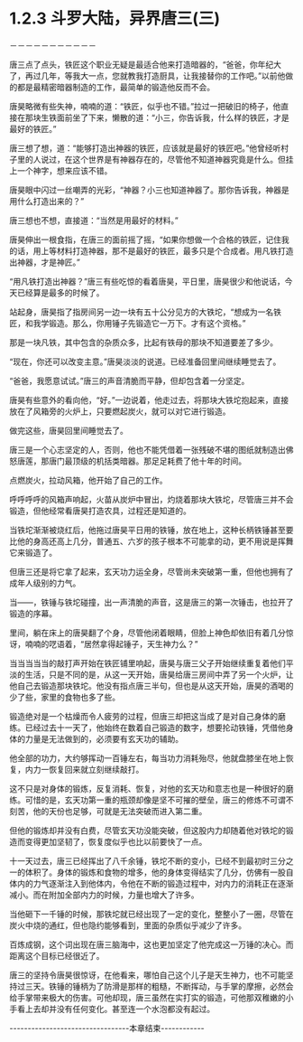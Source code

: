 # 1.2.3 斗罗大陆，异界唐三(三)
－－－－－－－－－－－

  唐三点了点头，铁匠这个职业无疑是最适合他来打造暗器的，“爸爸，你年纪大了，再过几年，等我大一点，您就教我打造厨具，让我接替你的工作吧。”以前他做的都是最精密暗器制造的工作，最简单的锻造他反而不会。

  唐昊略微有些失神，喃喃的道：“铁匠，似乎也不错。”拉过一把破旧的椅子，他直接在那块生铁面前坐了下来，懒散的道：“小三，你告诉我，什么样的铁匠，才是最好的铁匠。”

  唐三想了想，道：“能够打造出神器的铁匠，应该就是最好的铁匠吧。”他曾经听村子里的人说过，在这个世界是有神器存在的，尽管他不知道神器究竟是什么。但挂上一个神字，想来应该不错。

  唐昊眼中闪过一丝嘲弄的光彩，“神器？小三也知道神器了。那你告诉我，神器是用什么打造出来的？”

  唐三想也不想，直接道：“当然是用最好的材料。”

  唐昊伸出一根食指，在唐三的面前摇了摇，“如果你想做一个合格的铁匠，记住我的话，用上等材料打造神器，那不是最好的铁匠，最多只是个合成者。用凡铁打造出神器，才是神匠。”

  “用凡铁打造出神器？”唐三有些吃惊的看着唐昊，平日里，唐昊很少和他说话，今天已经算是最多的时候了。

  站起身，唐昊指了指房间另一边一块有五十公分见方的大铁坨，“想成为一名铁匠，和我学锻造。那么，你用锤子先锻造它一万下。才有这个资格。”

  那是一块凡铁，其中包含的杂质众多，比起有铁母的那块不知道要差了多少。

  “现在，你还可以改变主意。”唐昊淡淡的说道。已经准备回里间继续睡觉去了。

  “爸爸，我愿意试试。”唐三的声音清脆而平静，但却包含着一分坚定。

  唐昊有些意外的看向他，“好。”一边说着，他走过去，将那块大铁坨抱起来，直接放在了风箱旁的火炉上，只要燃起炭火，就可以对它进行锻造。

  做完这些，唐昊回里间睡觉去了。

  唐三是一个心志坚定的人，否则，他也不能凭借着一张残破不堪的图纸就制造出佛怒唐莲，那唐门最顶级的机括类暗器。那足足耗费了他十年的时间。

  点燃炭火，拉动风箱，他开始了自己的工作。

  呼呼呼呼的风箱声响起，火苗从炭炉中冒出，灼烧着那块大铁坨，尽管唐三并不会锻造，但他经常看唐昊打造农具，过程还是知道的。

  当铁坨渐渐被烧红后，他拖过唐昊平日用的铁锤，放在地上，这种长柄铁锤甚至要比他的身高还高上几分，普通五、六岁的孩子根本不可能拿的动，更不用说是挥舞它来锻造了。

  但唐三还是将它拿了起来，玄天功力运全身，尽管尚未突破第一重，但他也拥有了成年人级别的力气。

  当——，铁锤与铁坨碰撞，出一声清脆的声音，这是唐三的第一次锤击，也拉开了锻造的序幕。

  里间，躺在床上的唐昊翻了个身，尽管他闭着眼睛，但脸上神色却依旧有着几分惊讶，喃喃的呓语着，“居然拿得起锤子，天生神力么？”

  当当当当当的敲打声开始在铁匠铺里响起，唐昊与唐三父子开始继续重复着他们平淡的生活，只是不同的是，从这一天开始，唐昊给唐三房间中弄了另一个火炉，让他自己去锻造那块铁坨。他没有指点唐三半句，但也是从这天开始，唐昊的酒喝的少了些，家里的食物也多了些。

  锻造绝对是一个枯燥而令人疲劳的过程，但唐三却把这当成了是对自己身体的磨练。已经过去十一天了，他始终在数着自己锻造的数字，想要抡动铁锤，凭借他身体的力量是无法做到的，必须要有玄天功的辅助。

  他全部的功力，大约够挥动一百锤左右，每当功力消耗殆尽，他就盘膝坐在地上恢复，内力一恢复回来就立刻继续敲打。

  这不只是对身体的锻炼，反复消耗、恢复，对他的玄天功和意志也是一种很好的磨练。可惜的是，玄天功第一重的瓶颈却像是坚不可摧的壁垒，唐三的修炼不可谓不刻苦，他的天份也足够，可就是无法突破而进入第二重。

  但他的锻炼却并没有白费，尽管玄天功没能突破，但这股内力却随着他对铁坨的锻造而变得更加坚韧了，恢复度似乎也比以前要快了一点。

  十一天过去，唐三已经挥出了八千余锤，铁坨不断的变小，已经不到最初时三分之一的体积了。身体的锻炼和食物的增多，他的身体变得结实了几分，仿佛有一股自体内的力气逐渐注入到他体内，令他在不断的锻造过程中，对内力的消耗正在逐渐减小。而在附加全部内力的时候，力量也增大了许多。

  当他砸下一千锤的时候，那铁坨就已经出现了一定的变化，整整小了一圈，尽管在炭火中烧的通红，但也隐约能够看到，里面的杂质似乎减少了许多。

  百炼成钢，这个词出现在唐三脑海中，这也更加坚定了他完成这一万锤的决心。而距离这个目标已经很近了。

  唐三的坚持令唐昊很惊讶，在他看来，哪怕自己这个儿子是天生神力，也不可能坚持过三天。铁锤的锤柄为了防滑是那样的粗糙，不断挥动，与手掌的摩擦，必然会给手掌带来极大的伤害。可他却现，唐三虽然在实打实的锻造，可他那双稚嫩的小手看上去却并没有任何变化。甚至连一个水泡都没有起过。

---------------------------------本章结束------------
